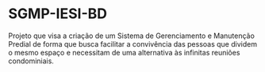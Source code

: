 # SGMP-IESI-BD
Projeto que visa a criação de um Sistema de Gerenciamento  e Manutenção Predial de forma que busca facilitar a convivência das pessoas que dividem o mesmo espaço e necessitam de uma alternativa às infinitas reuniões condominiais.
